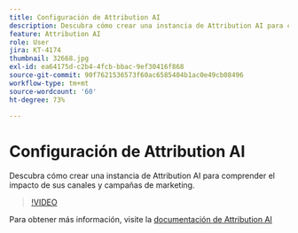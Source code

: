 ```yaml
---
title: Configuración de Attribution AI
description: Descubra cómo crear una instancia de Attribution AI para comprender el impacto de sus canales y campañas de marketing.
feature: Attribution AI
role: User
jira: KT-4174
thumbnail: 32668.jpg
exl-id: ea64175d-c2b4-4fcb-bbac-9ef30416f868
source-git-commit: 90f7621536573f60ac6585404b1ac0e49cb08496
workflow-type: tm+mt
source-wordcount: '60'
ht-degree: 73%

---
```


# Configuración de Attribution AI

Descubra cómo crear una instancia de Attribution AI para comprender el impacto de sus canales y campañas de marketing.

>[!VIDEO](https://video.tv.adobe.com/v/32668?quality=12&learn=on)

Para obtener más información, visite la [documentación de Attribution AI](https://experienceleague.adobe.com/docs/experience-platform/intelligent-services/attribution-ai/overview.html)
